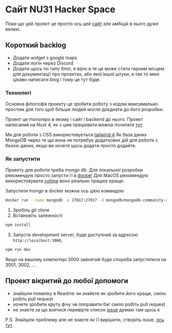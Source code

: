 # Сайт NU31 Hacker Space

Поки що цей проект це просто ось цей [сайт](https://nu31.space/) але амбіцій в нього дуже великі.

## Короткий backlog

- Додати widget з google maps
- Додати логін через Discord
- Додати щось по типу блог, я вірю в те це може стати гарним місцем для документації про проектах, або якої іншої штуки, а так то мені цікаво написати blog і тому це тут буде.

### Технологі

Основна філософія проекту це зробити роботу з кодом максимально простим для того щоб більше людей могли доєднати до його розробки.

Проект це monorepo в якому і сайт і backend до нього. Проект написаний на Nuxt 4, як з цим працювати можна почитати [тут](https://nuxt.com/docs/getting-started/introduction).

Ми для роботи з CSS використовується [tailwind 4](https://tailwindcss.com/)
Як база даних MongoDB через те що вона не потребує додаткових дій для роботи з базою даних, якщо ви хочете щось додати просто додайте.

### Як запустити

Проекту для роботи треба mongo db. Для локальної розробки рекомендую просто запусти її в [docker](https://www.docker.com/)
Для MacOS рекомендую використовувати [colima](https://github.com/abiosoft/colima) воно реально працює краще.

Запустити mongo в docker можна ось цією командою

```bash
docker run --name mongodb -p 27017:27017 -d mongodb/mongodb-community-server:latest
```

1. Зробіль git clone
2. Встановіть залежності

```bash
npm install
```

3. Запусти development server, буде доступний за адресою `http://localhost:3000`,

```bash
npm run dev
```

Якщо на вашому компютері 3000 зайнятий буде спороба запуститися на 3001, 3002, ...

## Проект вікритий до любої допомоги

- знайшли помилку в Readme чи знайєте як зробити його краще, сміло робіть pull request
- хочете зробити круту фічу чи поправити баг сміло робіть pull request
- не знаєте за що взятися перевірте список [issue](https://github.com/nu31hackerspace/space/issues) думаю там щось є

P.S. Знайшли проблему але не знаєте як її вирішити, створіть issue, [ось тут](https://github.com/nu31hackerspace/space/issues/new)
